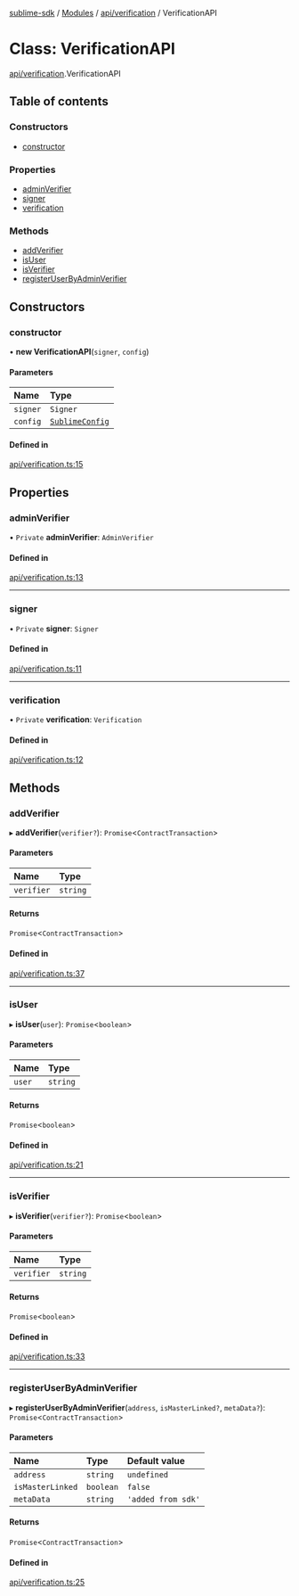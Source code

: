 [sublime-sdk](../README.md) / [Modules](../modules.md) / [api/verification](../modules/api_verification.md) / VerificationAPI

# Class: VerificationAPI

[api/verification](../modules/api_verification.md).VerificationAPI

## Table of contents

### Constructors

- [constructor](api_verification.VerificationAPI.md#constructor)

### Properties

- [adminVerifier](api_verification.VerificationAPI.md#adminverifier)
- [signer](api_verification.VerificationAPI.md#signer)
- [verification](api_verification.VerificationAPI.md#verification)

### Methods

- [addVerifier](api_verification.VerificationAPI.md#addverifier)
- [isUser](api_verification.VerificationAPI.md#isuser)
- [isVerifier](api_verification.VerificationAPI.md#isverifier)
- [registerUserByAdminVerifier](api_verification.VerificationAPI.md#registeruserbyadminverifier)

## Constructors

### constructor

• **new VerificationAPI**(`signer`, `config`)

#### Parameters

| Name | Type |
| :------ | :------ |
| `signer` | `Signer` |
| `config` | [`SublimeConfig`](../interfaces/types_sublimeConfig.SublimeConfig.md) |

#### Defined in

[api/verification.ts:15](https://github.com/akshay111meher/sublime-sdk/blob/ddee479/src/api/verification.ts#L15)

## Properties

### adminVerifier

• `Private` **adminVerifier**: `AdminVerifier`

#### Defined in

[api/verification.ts:13](https://github.com/akshay111meher/sublime-sdk/blob/ddee479/src/api/verification.ts#L13)

___

### signer

• `Private` **signer**: `Signer`

#### Defined in

[api/verification.ts:11](https://github.com/akshay111meher/sublime-sdk/blob/ddee479/src/api/verification.ts#L11)

___

### verification

• `Private` **verification**: `Verification`

#### Defined in

[api/verification.ts:12](https://github.com/akshay111meher/sublime-sdk/blob/ddee479/src/api/verification.ts#L12)

## Methods

### addVerifier

▸ **addVerifier**(`verifier?`): `Promise`<`ContractTransaction`\>

#### Parameters

| Name | Type |
| :------ | :------ |
| `verifier` | `string` |

#### Returns

`Promise`<`ContractTransaction`\>

#### Defined in

[api/verification.ts:37](https://github.com/akshay111meher/sublime-sdk/blob/ddee479/src/api/verification.ts#L37)

___

### isUser

▸ **isUser**(`user`): `Promise`<`boolean`\>

#### Parameters

| Name | Type |
| :------ | :------ |
| `user` | `string` |

#### Returns

`Promise`<`boolean`\>

#### Defined in

[api/verification.ts:21](https://github.com/akshay111meher/sublime-sdk/blob/ddee479/src/api/verification.ts#L21)

___

### isVerifier

▸ **isVerifier**(`verifier?`): `Promise`<`boolean`\>

#### Parameters

| Name | Type |
| :------ | :------ |
| `verifier` | `string` |

#### Returns

`Promise`<`boolean`\>

#### Defined in

[api/verification.ts:33](https://github.com/akshay111meher/sublime-sdk/blob/ddee479/src/api/verification.ts#L33)

___

### registerUserByAdminVerifier

▸ **registerUserByAdminVerifier**(`address`, `isMasterLinked?`, `metaData?`): `Promise`<`ContractTransaction`\>

#### Parameters

| Name | Type | Default value |
| :------ | :------ | :------ |
| `address` | `string` | `undefined` |
| `isMasterLinked` | `boolean` | `false` |
| `metaData` | `string` | `'added from sdk'` |

#### Returns

`Promise`<`ContractTransaction`\>

#### Defined in

[api/verification.ts:25](https://github.com/akshay111meher/sublime-sdk/blob/ddee479/src/api/verification.ts#L25)
